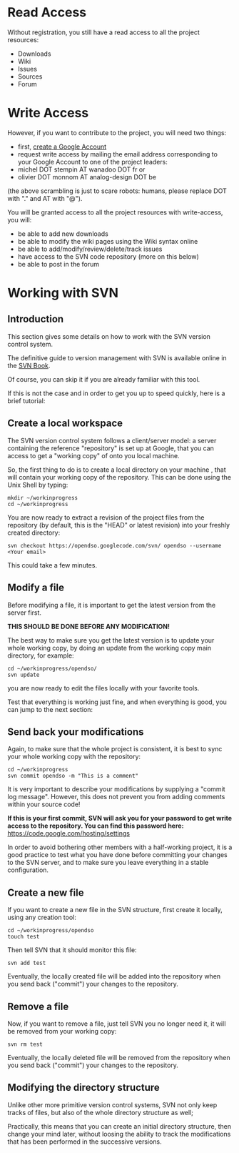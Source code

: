 # Read Access #
Without registration, you still have a read access to all the project resources:
  * Downloads
  * Wiki
  * Issues
  * Sources
  * Forum

# Write Access #
However, if you want to contribute to the project, you will need two things:
  * first, [create a Google Account](https://www.google.com/accounts/NewAccount)
  * request write access by mailing the email address corresponding to your Google Account to one of the project leaders:
  * michel DOT stempin AT wanadoo DOT fr or
  * olivier DOT monnom AT analog-design DOT be

(the above scrambling is just to scare robots: humans, please replace DOT with "." and AT with "@").

You will be granted access to all the project resources with write-access, you will:
  * be able to add new downloads
  * be able to modify the wiki pages using the Wiki syntax online
  * be able to add/modify/review/delete/track issues
  * have access to the SVN code repository (more on this below)
  * be able to post in the forum

# Working with SVN #

## Introduction ##
This section gives some details on how to work with the SVN version control system.

The definitive guide to version management with SVN is available online in the [SVN Book](http://svnbook.red-bean.com/).

Of course, you can skip it if you are already familiar with this tool.

If this is not the case and in order to get you up to speed quickly, here is a brief tutorial:

## Create a local workspace ##
The SVN version control system follows a client/server model: a server containing the reference "repository" is set up at Google, that you can access to get a "working copy" of onto you local machine.

So, the first thing to do is to create a local directory on your machine , that will contain your working copy of the repository. This can be done using the Unix Shell by typing:
```
mkdir ~/workinprogress
cd ~/workinprogress
```

You are now ready to extract a revision of the project files from the repository (by default, this is the "HEAD" or latest revision) into your freshly created directory:
```
svn checkout https://opendso.googlecode.com/svn/ opendso --username <Your email>
```
This could take a few minutes.

## Modify a file ##
Before modifying a file, it is important to get the latest version from the server first.

**THIS SHOULD BE DONE BEFORE ANY MODIFICATION!**

The best way to make sure you get the latest version is to update your whole working copy, by doing an update from the working copy main directory, for example:
```
cd ~/workinprogress/opendso/
svn update
```
you are now ready to edit the files  locally with your favorite tools.

Test that everything is working just fine, and when everything is good, you can jump to the next section:

## Send back your modifications ##
Again, to make sure that the whole project is consistent, it is best to sync your whole working copy with the repository:

```
cd ~/workinprogress
svn commit opendso -m "This is a comment"
```
It is very important to describe your modifications by supplying a "commit log message". However, this does not prevent you from adding comments within your source code!

**If this is your first commit, SVN will ask you for your password to get write access to the repository. You can find this password here:** https://code.google.com/hosting/settings

In order to avoid bothering other members with a half-working project, it is a good practice to test what you have done before committing your changes to the SVN server, and to make sure you leave everything in a stable configuration.

## Create a new file ##
If you want to create a new file in the SVN structure, first create it locally, using any creation tool:
```
cd ~/workinprogress/opendso
touch test
```

Then tell SVN that it should monitor this file:
```
svn add test
```

Eventually, the locally created file will be added into the repository when you send back ("commit") your changes to the repository.

## Remove a file ##
Now, if you want to remove a file, just tell SVN you no longer need it, it will be removed from your working copy:
```
svn rm test
```

Eventually, the locally deleted file will be removed from the repository when you send back ("commit") your changes to the repository.

## Modifying the directory structure ##
Unlike other more primitive version control systems, SVN not only keep tracks of files, but also of the whole directory structure as well;

Practically, this means that you can create an initial directory structure, then change your mind later, without loosing the ability to track the modifications that has been performed in the successive versions.